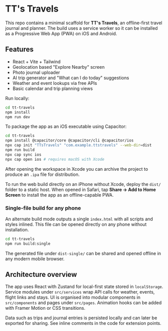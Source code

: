 # TT's Travels

This repo contains a minimal scaffold for **TT's Travels**, an offline-first travel journal and planner. The build uses a service worker so it can be installed as a Progressive Web App (PWA) on iOS and Android.

## Features

- React + Vite + Tailwind
- Geolocation based "Explore Nearby" screen
- Photo journal uploader
- AI trip generator and "What can I do today" suggestions
- Weather and event lookups via free APIs
- Basic calendar and trip planning views

Run locally:

```bash
cd tt-travels
npm install
npm run dev
```

To package the app as an iOS executable using Capacitor:

```bash
cd tt-travels
npm install @capacitor/core @capacitor/cli @capacitor/ios
npx cap init "TTsTravels" "com.example.ttstravels" --web-dir=dist
npm run build
npx cap sync ios
npx cap open ios # requires macOS with Xcode
```

After opening the workspace in Xcode you can archive the project to produce an `.ipa` file for distribution.

To run the web build directly on an iPhone without Xcode, deploy the `dist/` folder to a static host. When opened in Safari, tap **Share → Add to Home Screen** to install the app as an offline-capable PWA.

### Single-file build for any phone

An alternate build mode outputs a single `index.html` with all scripts and styles
inlined. This file can be opened directly on any phone without installation.

```bash
cd tt-travels
npm run build:single
```

The generated file under `dist-single/` can be shared and opened offline in any
modern mobile browser.

## Architecture overview

The app uses React with Zustand for local-first state stored in `localStorage`.  
Service modules under `src/services` wrap API calls for weather, events, flight
links and stays. UI is organised into modular components in `src/components` and
pages under `src/pages`. Animation hooks can be added with Framer Motion or CSS
transitions.

Data such as trips and journal entries is persisted locally and can later be
exported for sharing. See inline comments in the code for extension points.
